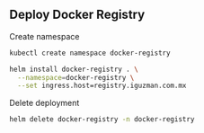 ## Deploy Docker Registry

Create namespace
```sh
kubectl create namespace docker-registry
```

```sh
helm install docker-registry . \
  --namespace=docker-registry \
  --set ingress.host=registry.iguzman.com.mx
```

Delete deployment
```sh
helm delete docker-registry -n docker-registry
```
